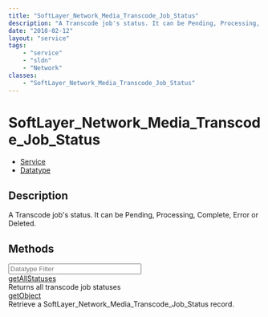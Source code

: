```yaml
---
title: "SoftLayer_Network_Media_Transcode_Job_Status"
description: "A Transcode job's status. It can be Pending, Processing, Complete, Error or Deleted."
date: "2018-02-12"
layout: "service"
tags:
    - "service"
    - "sldn"
    - "Network"
classes:
    - "SoftLayer_Network_Media_Transcode_Job_Status"
---
```

# SoftLayer_Network_Media_Transcode_Job_Status
<div id='service-datatype'>
    <ul id='sldn-reference-tabs'>
    <li id='service'> <a href='/reference/services/SoftLayer_Network_Media_Transcode_Job_Status' >Service</a></li>    <li id='datatype'> <a href='/reference/datatypes/SoftLayer_Network_Media_Transcode_Job_Status' >Datatype</a></li>
    </ul>
</div>

## Description
A Transcode job's status. It can be Pending, Processing, Complete, Error or Deleted. 
        
        
<div id="properties" class="content">
    <h2>Methods</h2>
    <div class="view-filters">
        <div class="clearfix">
            <div class="search-input-box">
                <input placeholder="Datatype Filter" onkeyup="titleSearch(inputId='edit-combine', divId='method-div', elementClass='method-row')" 
                    type="text" id="edit-combine" value="" size="30" maxlength="128" class="form-text">
            </div>
        </div>
    </div>
    <div id="method-div">
            <div class="method-row">
                        <span class='view-field-title'><a href='/reference/services/SoftLayer_Network_Media_Transcode_Job_Status/getAllStatuses'> getAllStatuses</a> </span>
            <div class='views-field-body'>Returns all transcode job statuses</div>
        </div>
            <div class="method-row">
                        <span class='view-field-title'><a href='/reference/services/SoftLayer_Network_Media_Transcode_Job_Status/getObject'> getObject</a> </span>
            <div class='views-field-body'>Retrieve a SoftLayer_Network_Media_Transcode_Job_Status record.</div>
        </div>
        </div>
</div>

